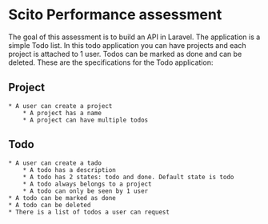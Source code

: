 # Scito Performance assessment

The goal of this assessment is to build an API in Laravel. The application is a simple Todo
list. In this todo application you can have projects and each project is attached to 1 user.
Todos can be marked as done and can be deleted.
These are the specifications for the Todo application:

## Project
    * A user can create a project
        * A project has a name
        * A project can have multiple todos

## Todo
    * A user can create a tado
        * A todo has a description
        * A todo has 2 states: todo and done. Default state is todo
        * A todo always belongs to a project
        * A todo can only be seen by 1 user
    * A todo can be marked as done
    * A todo can be deleted
    * There is a list of todos a user can request
